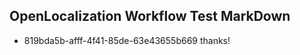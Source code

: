 ## OpenLocalization Workflow Test MarkDown
* 819bda5b-afff-4f41-85de-63e43655b669 thanks!

<!--HONumber=Jul16_HO4-->


